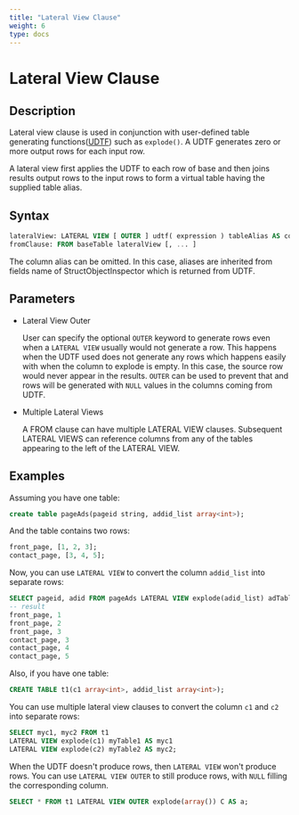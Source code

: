 ```yaml
---
title: "Lateral View Clause"
weight: 6
type: docs
---
```

<!--
Licensed to the Apache Software Foundation (ASF) under one
or more contributor license agreements.  See the NOTICE file
distributed with this work for additional information
regarding copyright ownership.  The ASF licenses this file
to you under the Apache License, Version 2.0 (the
"License"); you may not use this file except in compliance
with the License.  You may obtain a copy of the License at
  http://www.apache.org/licenses/LICENSE-2.0
Unless required by applicable law or agreed to in writing,
software distributed under the License is distributed on an
"AS IS" BASIS, WITHOUT WARRANTIES OR CONDITIONS OF ANY
KIND, either express or implied.  See the License for the
specific language governing permissions and limitations
under the License.
-->

# Lateral View Clause

## Description

Lateral view clause is used in conjunction with user-defined table generating functions([UDTF](https://cwiki.apache.org/confluence/display/Hive/LanguageManual+UDF#LanguageManualUDF-Built-inTable-GeneratingFunctions(UDTF))) such as `explode()`.
A UDTF generates zero or more output rows for each input row.

A lateral view first applies the UDTF to each row of base and then joins results output rows to the input rows to form a virtual table having the supplied table alias.

## Syntax

```sql
lateralView: LATERAL VIEW [ OUTER ] udtf( expression ) tableAlias AS columnAlias [, ... ]
fromClause: FROM baseTable lateralView [, ... ]
```
The column alias can be omitted. In this case, aliases are inherited from fields name of StructObjectInspector which is returned from UDTF.

## Parameters

- Lateral View Outer

  User can specify the optional `OUTER` keyword to generate rows even when a `LATERAL VIEW` usually would not generate a row.
  This happens when the UDTF used does not generate any rows which happens easily with when the column to explode is empty.
  In this case, the source row would never appear in the results. `OUTER` can be used to prevent that and rows will be generated with `NULL`
  values in the columns coming from UDTF.
- Multiple Lateral Views

  A FROM clause can have multiple LATERAL VIEW clauses.
  Subsequent LATERAL VIEWS can reference columns from any of the tables appearing to the left of the LATERAL VIEW.


## Examples

Assuming you have one table:
```sql
create table pageAds(pageid string, addid_list array<int>);
```
And the table contains two rows:
```sql
front_page, [1, 2, 3];
contact_page, [3, 4, 5];
```
Now, you can use `LATERAL VIEW` to convert the column `addid_list` into separate rows:
```sql
SELECT pageid, adid FROM pageAds LATERAL VIEW explode(adid_list) adTable AS adid;
-- result
front_page, 1
front_page, 2
front_page, 3
contact_page, 3
contact_page, 4
contact_page, 5
```
Also, if you have one table:
```sql
CREATE TABLE t1(c1 array<int>, addid_list array<int>);
```
You can use multiple lateral view clauses to convert the column `c1` and `c2` into separate rows:
```sql
SELECT myc1, myc2 FROM t1
LATERAL VIEW explode(c1) myTable1 AS myc1
LATERAL VIEW explode(c2) myTable2 AS myc2;
```
When the UDTF doesn't produce rows, then `LATERAL VIEW` won't produce rows.
You can use `LATERAL VIEW OUTER` to still produce rows, with `NULL` filling the corresponding column.
```sql
SELECT * FROM t1 LATERAL VIEW OUTER explode(array()) C AS a;
```
